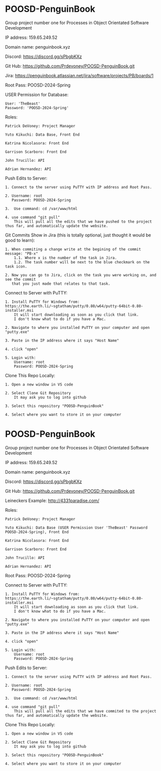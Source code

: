 # POOSD-PenguinBook
Group project number one for Processes in Object Orientated Software Development

IP address: 159.65.249.52 

Domain name: penguinbook.xyz 

Discord: https://discord.gg/sPbgbKXz 

Git Hub: https://github.com/Prdevoney/POOSD-PenguinBook.git 

Jira: https://penguinbook.atlassian.net/jira/software/projects/PB/boards/1

Root Pass: POOSD-2024-Spring

USER Permission for Database:
    
    User: 'TheBeast' 
    Password: 'POOSD-2024-Spring'

Roles: 

    Patrick DeVoney: Project Manager 

    Yuto Kikuchi: Data Base, Front End

    Katrina Nicolasora: Front End 

    Garrison Scarboro: Front End

    John Trucillo: API

    Adrian Hernandez: API 

Push Edits to Server: 

    1. Connect to the server using PuTTY with IP address and Root Pass. 

    2. Username: root
       Password: POOSD-2024-Spring 

    3.  Use command: cd /var/www/html 

    4. use command "git pull" 
        This will pull all the edits that we have pushed to the project thus far, and automatically update the website. 

Git Commits Show in Jira (this is totally optional, just thought it would be good to learn): 

    1. When commiting a change write at the begining of the commit message: "PB-x" 
        1.1. Where x is the number of the task in Jira. 
        1.2. The task number will be next to the blue checkmark on the task icon. 

    2. Now you can go to Jira, click on the task you were working on, and see the commit 
       that you just made that relates to that task. 

Connect to Server with PuTTY: 

    1. Install PuTTY for Windows from: https://the.earth.li/~sgtatham/putty/0.80/w64/putty-64bit-0.80-installer.msi
        It will start downloading as soon as you click that link. 
        I don't know what to do if you have a Mac. 

    2. Navigate to where you installed PuTTY on your computer and open "putty.exe"

    3. Paste in the IP address where it says "Host Name"

    4. click "open" 

    5. Login with: 
        Username: root 
        Password: POOSD-2024-Spring 

Clone This Repo Locally: 

    1. Open a new window in VS code 

    2. Select Clone Git Repository
        It may ask you to log into github

    3. Select this repository "POOSD-PenguinBook"

    4. Select where you want to store it on your computer

# POOSD-PenguinBook
Group project number one for Processes in Object Orientated Software Development

IP address: 159.65.249.52 

Domain name: penguinbook.xyz 

Discord: https://discord.gg/sPbgbKXz 

Git Hub: https://github.com/Prdevoney/POOSD-PenguinBook.git 

Leineckers Example: http://4331paradise.com/ 

Roles: 

    Patrick DeVoney: Project Manager 

    Yuto Kikuchi: Data Base (USER Permission User 'TheBeast' Password POOSD-2024-Spring), Front End

    Katrina Nicolasora: Front End 

    Garrison Scarboro: Front End

    John Trucillo: API

    Adrian Hernandez: API 

Root Pass: POOSD-2024-Spring

Connect to Server with PuTTY: 

    1. Install PuTTY for Windows from: https://the.earth.li/~sgtatham/putty/0.80/w64/putty-64bit-0.80-installer.msi
        It will start downloading as soon as you click that link. 
        I don't know what to do if you have a Mac. 

    2. Navigate to where you installed PuTTY on your computer and open "putty.exe"

    3. Paste in the IP address where it says "Host Name"

    4. click "open" 

    5. Login with: 
        Username: root 
        Password: POOSD-2024-Spring 


Push Edits to Server: 

    1. Connect to the server using PuTTY with IP address and Root Pass. 

    2. Username: root
       Password: POOSD-2024-Spring 

    3.  Use command: cd /var/www/html 

    4. use command "git pull" 
        This will pull all the edits that we have commited to the project thus far, and automatically update the website. 

Clone This Repo Locally: 

    1. Open a new window in VS code 

    2. Select Clone Git Repository
        It may ask you to log into github

    3. Select this repository "POOSD-PenguinBook"

    4. Select where you want to store it on your computer
